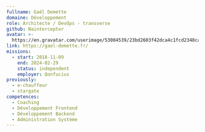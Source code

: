 ```yaml
---
fullname: Gaël Demette
domaine: Développement
role: Architecte / DevOps - transverse
github: Nainterceptor
avatar: >-
  https://en.gravatar.com/userimage/53004539/23bd2603f42dca4c1fcd2348ca3d1887.jpeg
link: https://gael-demette.fr/
missions:
  - start: 2018-11-09
    end: 2024-02-29
    status: independent
    employer: Qonfucius
previously:
  - e-chauffeur
  - stargate
competences:
  - Coaching
  - Développement Frontend
  - Développement Backend
  - Administration Système
---
```

